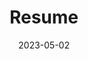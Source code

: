 ---
categories: []
container:
contributors: []
date: 2023-05-02
description: Passionate about computer science since the last two years of secondary school, I pursued a path towards an integrated preparatory class at Polytech Tours after graduating from high school. I completed my studies in 2021, after a year in a double degree program with the University of Quebec in Chicoutimi. In my free time, I enjoy working on small projects, watching animes/tv shows as well as reading manga/manhwa online.
icons: []
image: /profile.webp
layout: 0.1
tags: []
title: Resume
version: 0.1
---